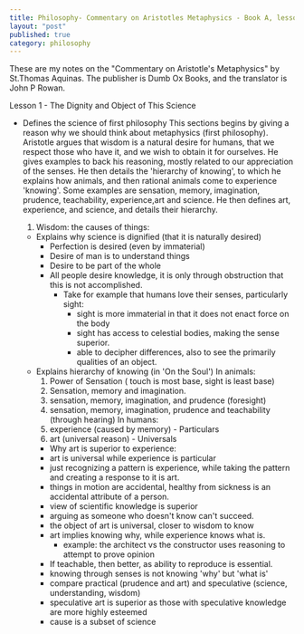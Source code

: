 ```yaml
---
title: Philosophy- Commentary on Aristotles Metaphysics - Book A, lesson 1
layout: "post"
published: true
category: philosophy
---
```

These are my notes on the "Commentary on Aristotle's Metaphysics" by St.Thomas Aquinas. The publisher is Dumb Ox Books, and the translator is John P Rowan.

Lesson 1 - The Dignity and Object of This Science

- Defines the science of first philosophy
  This sections begins by giving a reason why we should think about metaphysics (first philosophy). 
Aristotle argues that wisdom is a natural desire for humans, that we respect those who have it, and we wish to obtain it for ourselves. He gives examples to back his reasoning, mostly related to our appreciation of the senses. He then details the 'hierarchy of knowing', to which he explains how animals, and then rational animals come to experience 'knowing'. Some examples are sensation, memory, imagination, prudence, teachability, experience,art and science. He then defines art, experience, and science, and details their hierarchy. 

  1. Wisdom: the causes of things:
	- Explains why science is dignified (that it is naturally desired)
	  - Perfection is desired (even by immaterial)
	  - Desire of man is to understand things
	  - Desire to be part of the whole
	  - All people desire knowledge, it is only through obstruction that this is not accomplished.
	    - Take for example that humans love their senses, particularly sight:
	      - sight is more immaterial in that it does not enact force on the body
	      - sight has access to celestial bodies, making the sense superior.
	      - able to decipher differences, also to see the primarily qualities of an object.
	- Explains hierarchy of knowing (in 'On the Soul')
	  In animals:
	   1. Power of Sensation ( touch is most base, sight is least base)
	   2. Sensation, memory and imagination.
	   3. sensation, memory, imagination, and prudence (foresight)
	   4. sensation, memory, imagination, prudence and teachability (through hearing)
	  In humans:
	   1. experience (caused by memory) - Particulars
	   2. art (universal reason) - Universals
        - Why art is superior to experience:
	  - art is universal while experience is particular
	  - just recognizing a pattern is experience, while taking the pattern and creating a response to it is art.
	  - things in motion are accidental, healthy from sickness is an accidental attribute of a person.
	  - view of scientific knowledge is superior
	  - arguing as someone who doesn't know can't succeed.
	  - the object of art is universal, closer to wisdom to know
	  - art implies knowing why, while experience knows what is.
	    - example: the architect vs the constructor uses reasoning to attempt to prove opinion
	  - If teachable, then better, as ability to reproduce is essential.
	  - knowing through senses is not knowing 'why' but 'what is'
	  - compare practical (prudence and art) and speculative (science, understanding, wisdom)
	  - speculative art is superior as those with speculative knowledge are more highly esteemed
	  - cause is a subset of science

